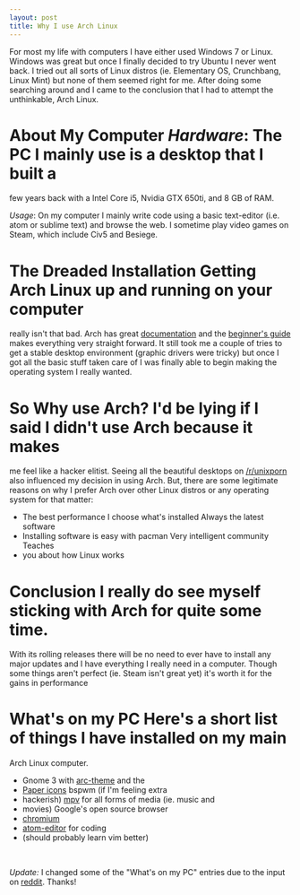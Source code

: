 ```yaml
---
layout: post
title: Why I use Arch Linux
---
```



For most my life with computers I have either used Windows 7 or Linux. Windows
was great but once I finally decided to try Ubuntu I never went back. I tried
out all sorts of Linux distros (ie. Elementary OS, Crunchbang, Linux Mint) but
none of them seemed right for me. After doing some searching around and I came
to the conclusion that I had to attempt the unthinkable, Arch Linux.

# About My Computer *Hardware*: The PC I mainly use is a desktop that I built a
few years back with a Intel Core i5, Nvidia GTX 650ti, and 8 GB of RAM.

*Usage*: On my computer I mainly write code using a basic text-editor (i.e.
atom or sublime text) and browse the web. I sometime play video games on Steam,
which include Civ5 and Besiege.


# The Dreaded Installation Getting Arch Linux up and running on your computer
really isn't that bad. Arch has great
[documentation](https://www.archlinux.org/) and the [beginner's
guide](https://wiki.archlinux.org/index.php/beginners'_guide) makes everything
very straight forward. It still took me a couple of tries to get a stable
desktop environment (graphic drivers were tricky) but once I got all the basic
stuff taken care of I was finally able to begin making the operating system I
really wanted.


# So Why use Arch?  I'd be lying if I said I didn't use Arch because it makes
me feel like a hacker elitist. Seeing all the beautiful desktops on
[/r/unixporn](https://www.reddit.com/r/unixporn) also influenced my decision in
using Arch. But, there are some legitimate reasons on why I prefer Arch over
other Linux distros or any operating system for that matter:

* The best performance I choose what's installed Always the latest software
* Installing software is easy with pacman Very intelligent community Teaches
* you about how Linux works


# Conclusion I really do see myself sticking with Arch for quite some time.
With its rolling releases there will be no need to ever have to install any
major updates and I have everything I really need in a computer. Though some
things aren't perfect (ie. Steam isn't great yet) it's worth it for the gains
in performance


# What's on my PC Here's a short list of things I have installed on my main
Arch Linux computer.

* Gnome 3 with [arc-theme](https://github.com/horst3180/arc-theme) and the
* [Paper icons](https://snwh.org/paper/icons/) bspwm (if I'm feeling extra
* hackerish) [mpv](https://mpv.io/) for all forms of media (ie. music and
* movies) Google's open source browser
* [chromium](https://wiki.archlinux.org/index.php/chromium)
* [atom-editor](https://aur.archlinux.org/packages/atom-editor-bin/) for coding
* (should probably learn vim better)

<br>

*Update:* I changed some of the "What's on my PC" entries due to the input on
[reddit](https://www.reddit.com/r/archlinux/comments/4c4mmh/blog_post_arch_linux_is_cool/).
Thanks!
